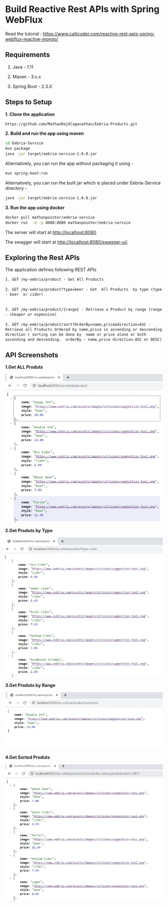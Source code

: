 # Build Reactive Rest APIs with Spring WebFlux

Read the tutorial : https://www.callicoder.com/reactive-rest-apis-spring-webflux-reactive-mongo/

## Requirements

1. Java - 1.11

2. Maven - 3.x.x

3. Spring Boot - 2.3.X

## Steps to Setup

**1. Clone the application**

```bash
https://github.com/MathanRajOlaganathan/Eebria-Products.git
```

**2. Build and run the app using maven**

```bash
cd Eebria-Service
mvn package
java -jar target/eebria-service-1.0.0.jar
```

Alternatively, you can run the app without packaging it using -

```bash
mvn spring-boot:run
```
Alternatively, you can run the built  jar which is  placed under Eebria-Service directory -

```bash
java -jar target/eebria-service-1.0.0.jar
```

**3. Run the app using docker**

```bash
docker pull mathanpointer/eebria-service
docker run  -d -p 8080:8080 mathanpointer/eebria-service

```

The server will start at <http://localhost:8080>.

The swagger will start at <http://localhost:8080/swagger-ui/>.

## Exploring the Rest APIs

The application defines following REST APIs

```
1. GET /my-eebria/product - Get All Products

2. GET /my-eebria/product?type=beer - Get  All Products  by type (type - beer  or cider)


3. GET ​/my-eebria​/product​/{range} - Retrieve a Product by range (range - cheaper or expensive)

3. GET ​/my-eebria​/product​/sort?OrderBy=name,price&direction=ASC - Retrieve all Products Ordered by name,price in ascending or descending direction ( sorting can be done by  name or price alone or both ascending and descending.  orderBy - name,price direction-ASC or DESC)

```
## API Screenshots

**1.Get ALL Produts**


![getAllProducts](https://github.com/MathanRajOlaganathan/Eebria-Products/blob/master/Eebria-Service/imgs/eebria-getProducts.jpg?raw=true)


**2.Get Produts by  Type**

![getProductsByType](https://github.com/MathanRajOlaganathan/Eebria-Products/blob/master/Eebria-Service/imgs/eebria-type.jpg?raw=true)


**3.Get Produts by Range**

![getProductsByRange](https://github.com/MathanRajOlaganathan/Eebria-Products/blob/master/Eebria-Service/imgs/eebria-range.jpg?raw=true)


**4.Get Sorted Produts**

![getProductsBySort](https://github.com/MathanRajOlaganathan/Eebria-Products/blob/master/Eebria-Service/imgs/eebria-sort.jpg?raw=true)





